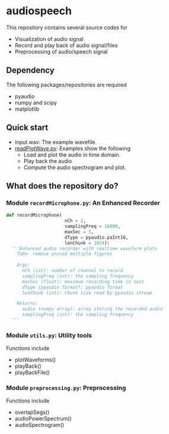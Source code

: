 # audiospeech
This repository contains several source codes for 
* Visualization of audio signal
* Record and play back of audio signal/files
* Preprocessing of audio/speech signal

## Dependency
The following packages/repositories are required
* pyaudio
* numpy and scipy
* matplotlib

## Quick start
* input.wav: The example wavefile.
* [readPlotWave.py](./readPlotWave.py): Examples show the following
  * Load and plot the audio in time domain.
  * Play back the audio 
  * Compute the audio spectrogram and plot.

## What does the repository do?
### Module ```recordMicrophone.py```: An Enhanced Recorder
```python
def recordMicrophone(
                      nCh = 2,
                      samplingFreq = 16000,
                      maxSec = 5,
                      dType = pyaudio.paInt16,
                      lenChunk = 1024):
  '''Enhanced audio recorder with realtime waveform plots
    ToDo- remove unused multiple figures
    
    Args:
      nCh (int): number of channel to record
      samplingFreq (int): the sampling frequency
      maxSec (float): maximum recording time in secs
      dType (pyaudio format): pyaudio format
      lenChunk (int): chunk size read by pyaudio stream

    Returns:
      audio (numpy array): array storing the recorded audio
      samplingFreq (int): the sampling frequency
  '''
```
### Module ```utils.py```: Utility tools 
Functions include
* plotWaveforms()
* playBack()
* playBackFile()

### Module ```preprocessing.py```: Preprocessing
Functions include
* overlapSegs()
* audioPowerSpectrum()
* audioSpectrogram()


